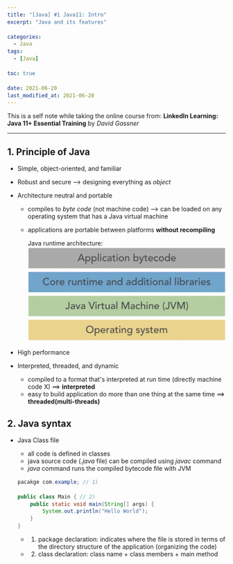 ```yaml
---
title: "[Java] #1 Java11: Intro"
excerpt: "Java and its features"

categories:
  - Java
tags:
  - [Java]

toc: true

date: 2021-06-20
last_modified_at: 2021-06-20
---
```


This is a self note while taking the online course from:
**LinkedIn Learning: Java 11+ Essential Training** by _David Gassner_

---

## 1. Principle of Java

- Simple, object-oriented, and familiar
- Robust and secure --> designing everything as _object_
- Architecture neutral and portable

  - compiles to _byte code_ (not machine code) --> can be loaded on any operating system that has a Java virtual machine
  - applications are portable between platforms **without recompiling**

    Java runtime architecture:
    ![java runtime architecture](./img/java_architecture.png)

- High performance
- Interpreted, threaded, and dynamic
  - compiled to a format that's interpreted at run time (directly machine code X) ==> **interpreted**
  - easy to build application do more than one thing at the same time ==> **threaded(multi-threads)**

## 2. Java syntax

- Java Class file

  - all code is defined in classes
  - java source code (_.java_ file) can be compiled using _javac_ command
  - _java_ command runs the compiled bytecode file with JVM

  ```java
  pacakge com.example; // 1)

  public class Main { // 2)
      public static void main(String[] args) {
          System.out.println("Hello World");
      }
  }
  ```

  - 1. package declaration: indicates where the file is stored in terms of the directory structure of the application (organizing the code)
  - 2. class declaration: class name + class members + main method
